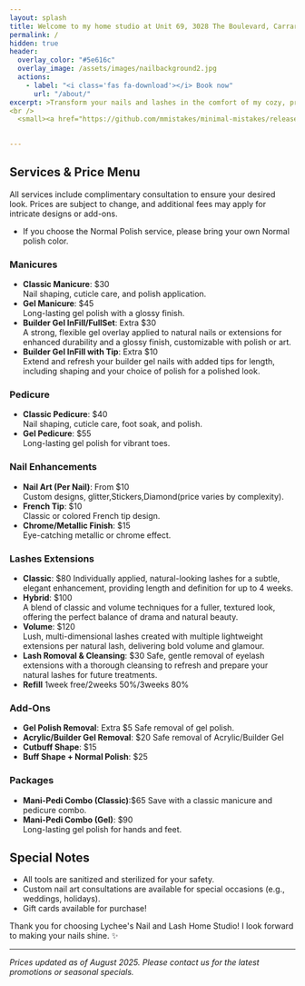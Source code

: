 ```yaml
---
layout: splash
title: Welcome to my home studio at Unit 69, 3028 The Boulevard, Carrara
permalink: /
hidden: true
header:
  overlay_color: "#5e616c"
  overlay_image: /assets/images/nailbackground2.jpg
  actions:
    - label: "<i class='fas fa-download'></i> Book now"
      url: "/about/"
excerpt: >Transform your nails and lashes in the comfort of my cozy, professional home studio! Book your appointment today and pamper yourself!
<br />
  <small><a href="https://github.com/mmistakes/minimal-mistakes/releases/tag/4.27.3">Latest release v4.27.3</a></small>

  
---
```


## Services & Price Menu

All services include complimentary consultation to ensure your desired look. Prices are subject to change, and additional fees may apply for intricate designs or add-ons.
* If you choose the Normal Polish service, please bring your own Normal polish color.

### Manicures 
- **Classic Manicure**: $30  
  Nail shaping, cuticle care, and polish application.  
- **Gel Manicure**: $45  
  Long-lasting gel polish with a glossy finish.  
- **Builder Gel InFill/FullSet**: Extra $30  
  A strong, flexible gel overlay applied to natural nails or extensions for enhanced durability and a glossy finish, customizable with polish or art.  
- **Builder Gel InFill with Tip**: Extra $10   
 Extend and refresh your builder gel nails with added tips for length, including shaping and your choice of polish for a polished look.  

### Pedicure
- **Classic Pedicure**: $40  
  Nail shaping, cuticle care, foot soak, and polish.  
- **Gel Pedicure**: $55  
  Long-lasting gel polish for vibrant toes.  


### Nail Enhancements
- **Nail Art (Per Nail)**: From $10  
  Custom designs, glitter,Stickers,Diamond(price varies by complexity).  
- **French Tip**: $10  
  Classic or colored French tip design.  
- **Chrome/Metallic Finish**: $15  
  Eye-catching metallic or chrome effect.


### Lashes Extensions
- **Classic**: $80 
 Individually applied, natural-looking lashes for a subtle, elegant enhancement, providing length and definition for up to 4 weeks.   
- **Hybrid**: $100  
  A blend of classic and volume techniques for a fuller, textured look, offering the perfect balance of drama and natural beauty.    
- **Volume**: $120  
 Lush, multi-dimensional lashes created with multiple lightweight extensions per natural lash, delivering bold volume and glamour.  
- **Lash Romoval & Cleansing**: $30 
 Safe, gentle removal of eyelash extensions with a thorough cleansing to refresh and prepare your natural lashes for future treatments.  
- **Refill**
  1week free/2weeks 50%/3weeks 80%   
  

### Add-Ons
- **Gel Polish Removal**: Extra $5 
  Safe removal of gel polish.  
- **Acrylic/Builder Gel Removal**: $20
  Safe removal of Acrylic/Builder Gel
- **Cutbuff Shape**: $15
- **Buff Shape + Normal Polish**: $25


### Packages
- **Mani-Pedi Combo (Classic)**:$65 
  Save with a classic manicure and pedicure combo.  
- **Mani-Pedi Combo (Gel)**: $90  
  Long-lasting gel polish for hands and feet.  

## Special Notes
- All tools are sanitized and sterilized for your safety.  
- Custom nail art consultations are available for special occasions (e.g., weddings, holidays).  
- Gift cards available for purchase!  

Thank you for choosing Lychee's Nail and Lash Home Studio! I look forward to making your nails shine. ✨

---

*Prices updated as of August 2025. Please contact us for the latest promotions or seasonal specials.*

